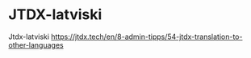 # JTDX-latviski
Jtdx-latviski 
https://jtdx.tech/en/8-admin-tipps/54-jtdx-translation-to-other-languages  
